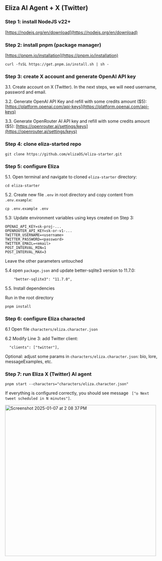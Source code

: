 ## Eliza AI Agent + X (Twitter)

### Step 1: install NodeJS v22+
[https://nodejs.org/en/download](https://nodejs.org/en/download)

### Step 2: install pnpm (package manager)
[https://pnpm.io/installation](https://pnpm.io/installation)

```
curl -fsSL https://get.pnpm.io/install.sh | sh -
```

### Step 3: create X account and generate OpenAI API key

3.1. Create account on X (Twitter). In the next steps, we will need username, password and email.

3.2. Generate OpenAI API Key and refill with some credits amount ($5): [https://platform.openai.com/api-keys](https://platform.openai.com/api-keys)

3.3. Generate OpenRouter AI API key and refill with some credits amount ($5): [https://openrouter.ai/settings/keys](https://openrouter.ai/settings/keys)

### Step 4: clone eliza-started repo
```
git clone https://github.com/elizaOS/eliza-starter.git
```

### Step 5: configure Eliza

5.1. Open terminal and navigate to cloned `eliza-starter` directory:
```
cd eliza-starter
```

5.2. Create new file `.env` in root directory and copy content from `.env.example`:
```
cp .env.example .env
```

5.3: Update environment variables using keys created on Step 3:
```
OPENAI_API_KEY=sk-proj-...
OPENROUTER_API_KEY=sk-or-v1-...
TWITTER_USERNAME=<username>
TWITTER_PASSWORD=<password>
TWITTER_EMAIL=<email>
POST_INTERVAL_MIN=1
POST_INTERVAL_MAX=3
```

Leave the other parameters untouched

5.4 open `package.json` and update better-sqlite3 version to 11.7.0:
```
    "better-sqlite3": "11.7.0",
```

5.5. Install dependencies

Run in the root directory
```
pnpm install
```

### Step 6: configure Eliza characted

6.1 Open file `characters/eliza.character.json`

6.2 Modify Line 3: add Twitter client:
```
  "clients": ["twitter"],
```

Optional: adjust some params in `characters/eliza.character.json`: bio, lore, messageExamples, etc.

### Step 7: run Eliza X (Twitter) AI agent

```
pnpm start --characters="characters/eliza.character.json"
```

If everything is configured correctly, you should see message ` ["◎ Next tweet scheduled in N minutes"]`.

<img width="499" alt="Screenshot 2025-01-07 at 2 08 37 PM" src="https://github.com/user-attachments/assets/681b354a-8a46-4407-a087-4ede21a6bccb" />


